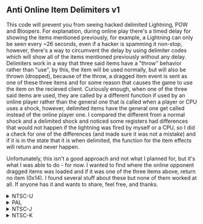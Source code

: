 ## Anti Online Item Delimiters v1

This code will prevent you from seeing hacked delimited Lightning, POW and Bloopers. For explanation, during online play there's a timed delay for showing the items mentioned previously, for example, a Lightning can only be seen every ~26 seconds, even if a hacker is spamming it non-stop, however, there's a way to circumvent the delay by using delimiter codes which will show all of the items mentioned previously without any delay. Delimiters work in a way that three said items have a "throw" behavior rather than "use", by this, the item will be used normally, but will also be thrown (dropped), because of the throw, a dragged item event is sent as one of these three items and for some reason that causes the game to use the item on the recieved client. Curiously enough, when one of the three said items are used, they are called by a different function if used by an online player rather than the general one that is called when a player or CPU uses a shock, however, delimited items have the general one get called instead of the online player one. 
I compared the different from a normal shock and a delimited shock and noticed some registers had differences that would not happen if the lightning was fired by myself or a CPU, so I did a check for one of the differences (and made sure it was not a mistake) and if it is in the state that it is when delimited, the function for the item effects will return and never happen.

Unfortunately, this isn't a good approach and not what I planned for, but it's what I was able to do - for now. I wanted to find where the online opponent dragged items was loaded and if it was one of the three items above, return no item (0x14). I found several stuff about these but none of them worked at all. If anyone has it and wants to share, feel free, and thanks.

<details>
<summary>NTSC-U</summary>

```powerpc
C27A91C0 00000002
2C070001 4D820020
9421FFD0 00000000
C27D9580 00000002
2C070001 4D820020
9421FFF0 00000000
C27D4F74 00000002
2C070001 4D820020
9421FFB0 00000000
```
</details>

<details>
<summary>PAL</summary>

```powerpc
C27B7C20 00000002
2C070001 4D820020
9421FFD0 00000000
C27B1B2C 00000002
2C070001 4D820020
9421FFF0 00000000
C27A81B4 00000002
2C070001 4D820020
9421FFB0 00000000
```
</details>

<details>
<summary>NTSC-J</summary>

```powerpc
C27B728C 00000002
2C070001 4D820020
9421FFD0 00000000
C27B1198 00000002
2C070001 4D820020
9421FFF0 00000000
C27A7820 00000002
2C070001 4D820020
9421FFB0 00000000
```
</details>

<details>
<summary>NTSC-K</summary>

```powerpc
C27A5FE0 00000002
2C070001 4D820020
9421FFD0 00000000
C279FEEC 00000002
2C070001 4D820020
9421FFF0 00000000
C2796574 00000002
2C070001 4D820020
9421FFB0 00000000
```
</details>